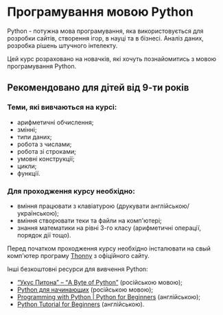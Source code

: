 # Програмування мовою Python

Python - потужна мова програмування, яка використовується для розробки сайтів, створення ігор, в науці та в бізнесі. Аналіз даних, розробка рішень штучного інтелекту.

Цей курс розраховано на новачків, які хочуть познайомитись з мовою програмування Python.

## Рекомендовано для дітей від 9-ти років

### Теми, які вивчаються на курсі:
- арифметичні обчислення;
- змінні;
- типи даних;
- робота з числами;
- робота зі строками;
- умовні конструкції;
- цикли;
- функції.

### Для проходження курсу необхідно:
- вміння працювати з клавіатурою (друкувати англійською/українською);
- вміння створювати теки та файли на комп'ютері;
- знання математики на рівні 3-го класу (арифметичні операції, порядок дії тощо).

Перед початком проходження курсу необхідно інсталювати на свый комп'ютер програму [Thonny](https://thonny.org/) з офіційного сайту.

Інші безкоштовні ресурси для вивчення Python:
- [“Укус Питона” – “A Byte of Python”](https://wombat.org.ua/AByteOfPython/#a-byte-of-python) (російською мовою);
- [Python для начинающих](https://ru.code-basics.com/languages/python) (російською мовою);
- [Programming with Python | Python for Beginners](https://www.youtube.com/watch?v=jFCNu1-Xdsw) (англійською);
- [Python Tutorial for Beginners](https://youtu.be/_uQrJ0TkZlc) (англійською).

